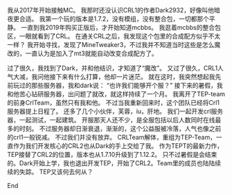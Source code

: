 我从2017年开始接触MC。
我那时还没认识CRL1的作者Dark2932，好像叫他暗夜更合适。
我第一个玩的版本是1.7.2，没有模组，没有整合包，一切都那个平静。
一直到我2019年购买正版后，才开始知道mcbbs。
我逛着mcbbs的整合包区，一眼就看到了CRL。
在通关CRL之后，我发现这个包里的合成配方似乎不太一样？
我开始寻找，发现了MineTweaker3，不过我并不知道当时这些是怎么魔改的，一直认为是加入了mt3就能自动改变合成配方了。

过了很久，我找到了Dark，并和他结识，才知道了“魔改”。
又过了很久，CRL1人气大减，我问他接下来有什么打算，他却一片迷茫。
就在这时，我突然想起我先前玩过的那些服务器，我和dark说：
“也许我们能够开个服？”
接下来的暑假，我和他苦心钻研服务器，出问题了就改，就这样持续了一个月。
我离开了TEP-team的前身CrlTeam，虽然只有我和他。
不过当我重新回来时，这个团队已经将Crl1服务器提上日程了。
还多了几个小伙伴，芙蓉，iu，肝地。
我们一起开发crl服务器，一起测试，一起建筑。
开服那天人还不少，是全服包括以后人数同时在线最多的时刻。
不过服务器却日渐衰退，渐渐的，这个公益服被冷落，人气也像之前的crl1一般锐减。
不过我们并没有放弃。
CRLTeam解体，重组为TEP-Team，一直作为我们开发核心的CRL2也从Dark的手上交给了我。
作为TEPT的最新力作，TEP接替了CRL2的位置，版本也从1.7.10升级到了1.12.2。
只不过暑假是会结束的。Dark开始上学，我也退出开发TEP，开始了CRL2。Team里的成员也陆陆续续的失踪。
TEP又该何去何从？


End
